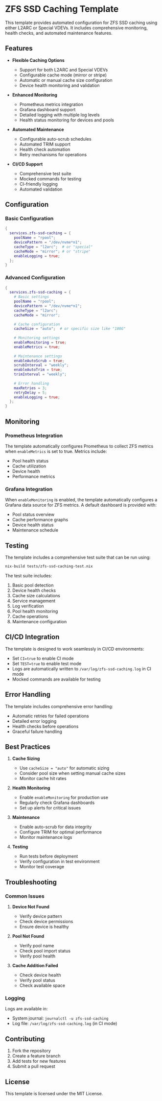 # ZFS SSD Caching Template

This template provides automated configuration for ZFS SSD caching using either L2ARC or Special VDEVs. It includes comprehensive monitoring, health checks, and automated maintenance features.

## Features

- **Flexible Caching Options**
  - Support for both L2ARC and Special VDEVs
  - Configurable cache mode (mirror or stripe)
  - Automatic or manual cache size configuration
  - Device health monitoring and validation

- **Enhanced Monitoring**
  - Prometheus metrics integration
  - Grafana dashboard support
  - Detailed logging with multiple log levels
  - Health status monitoring for devices and pools

- **Automated Maintenance**
  - Configurable auto-scrub schedules
  - Automated TRIM support
  - Health check automation
  - Retry mechanisms for operations

- **CI/CD Support**
  - Comprehensive test suite
  - Mocked commands for testing
  - CI-friendly logging
  - Automated validation

## Configuration

### Basic Configuration

```nix
{
  services.zfs-ssd-caching = {
    poolName = "rpool";
    devicePattern = "/dev/nvme*n1";
    cacheType = "l2arc";  # or "special"
    cacheMode = "mirror"; # or "stripe"
    enableLogging = true;
  };
}
```

### Advanced Configuration

```nix
{
  services.zfs-ssd-caching = {
    # Basic settings
    poolName = "rpool";
    devicePattern = "/dev/nvme*n1";
    cacheType = "l2arc";
    cacheMode = "mirror";
    
    # Cache configuration
    cacheSize = "auto";  # or specific size like "100G"
    
    # Monitoring settings
    enableMonitoring = true;
    enableMetrics = true;
    
    # Maintenance settings
    enableAutoScrub = true;
    scrubInterval = "weekly";
    enableAutoTrim = true;
    trimInterval = "weekly";
    
    # Error handling
    maxRetries = 3;
    retryDelay = 5;
    enableLogging = true;
  };
}
```

## Monitoring

### Prometheus Integration

The template automatically configures Prometheus to collect ZFS metrics when `enableMetrics` is set to true. Metrics include:

- Pool health status
- Cache utilization
- Device health
- Performance metrics

### Grafana Integration

When `enableMonitoring` is enabled, the template automatically configures a Grafana data source for ZFS metrics. A default dashboard is provided with:

- Pool status overview
- Cache performance graphs
- Device health status
- Maintenance schedule

## Testing

The template includes a comprehensive test suite that can be run using:

```bash
nix-build tests/zfs-ssd-caching-test.nix
```

The test suite includes:

1. Basic pool detection
2. Device health checks
3. Cache size calculations
4. Service management
5. Log verification
6. Pool health monitoring
7. Cache operations
8. Maintenance configuration

## CI/CD Integration

The template is designed to work seamlessly in CI/CD environments:

- Set `CI=true` to enable CI mode
- Set `TEST=true` to enable test mode
- Logs are automatically written to `/var/log/zfs-ssd-caching.log` in CI mode
- Mocked commands are available for testing

## Error Handling

The template includes comprehensive error handling:

- Automatic retries for failed operations
- Detailed error logging
- Health checks before operations
- Graceful failure handling

## Best Practices

1. **Cache Sizing**
   - Use `cacheSize = "auto"` for automatic sizing
   - Consider pool size when setting manual cache sizes
   - Monitor cache hit rates

2. **Health Monitoring**
   - Enable `enableMonitoring` for production use
   - Regularly check Grafana dashboards
   - Set up alerts for critical issues

3. **Maintenance**
   - Enable auto-scrub for data integrity
   - Configure TRIM for optimal performance
   - Monitor maintenance logs

4. **Testing**
   - Run tests before deployment
   - Verify configuration in test environment
   - Monitor test coverage

## Troubleshooting

### Common Issues

1. **Device Not Found**
   - Verify device pattern
   - Check device permissions
   - Ensure device is healthy

2. **Pool Not Found**
   - Verify pool name
   - Check pool import status
   - Verify pool health

3. **Cache Addition Failed**
   - Check device health
   - Verify pool status
   - Check available space

### Logging

Logs are available in:

- System journal: `journalctl -u zfs-ssd-caching`
- Log file: `/var/log/zfs-ssd-caching.log` (in CI mode)

## Contributing

1. Fork the repository
2. Create a feature branch
3. Add tests for new features
4. Submit a pull request

## License

This template is licensed under the MIT License.

